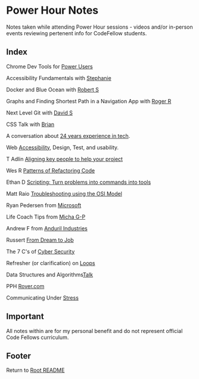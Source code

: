 # Power Hour Notes

Notes taken while attending Power Hour sessions - videos and/or in-person events reviewing pertenent info for CodeFellow students.

## Index

Chrome Dev Tools for [Power Users](./dolphus-chrome-dev-tools.html)

Accessibility Fundamentals with [Stephanie](./hill-accessibility-fundamentals.html)

Docker and Blue Ocean with [Robert S](./shepley-docker-digitalocean.html)

Graphs and Finding Shortest Path in a Navigation App with [Roger R](./roger-graphs-navapp.html)

Next Level Git with [David S](./dsouther-next-level-git.html)

CSS Talk with [Brian](./bnation-css-stuff.html)

A conversation about [24 years experience in tech](./bennett-12in4in24.html).

Web [Accessibility](./web-accessibility-design-test.html), Design, Test, and usability.

T Adlin [Aligning key people to help your project](./pph-tadlin-align-key-investors.html)

Wes R [Patterns of Refactoring Code](./wesr-refactoring-patterns.html)

Ethan D [Scripting: Turn problems into commands into tools](./pph-scripting-ethand.html)

Matt Raio [Troubleshooting using the OSI Model](./tshoot-osi-model.html)

Ryan Pedersen from [Microsoft](./pph-rpedersen.html)

Life Coach Tips from [Micha G-P](./life-coach-tips.html)

Andrew F from [Anduril Industries](./pph-fijan-andurilindust.html)

Russert [From Dream to Job](./srussert-dream-job-disney.html)

The 7 C's of [Cyber Security](./pph-sevenc-security.html)

Refresher (or clarification) on [Loops](loops-refresher.html)

Data Structures and Algorithms[Talk](./data-structures-algos.html)

PPH [Rover.com](./pph-rover.html)

Communicating Under [Stress](./comms-under-stress.html)

## Important

All notes within are for my personal benefit and do not represent official Code Fellows curriculum.

## Footer

Return to [Root README](../README.html)
